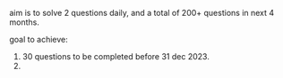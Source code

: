 aim is to solve 2 questions daily, and a total of 200+ questions in next 4 months.

goal to achieve:
1. 30 questions to be completed before 31 dec 2023.
2. 
